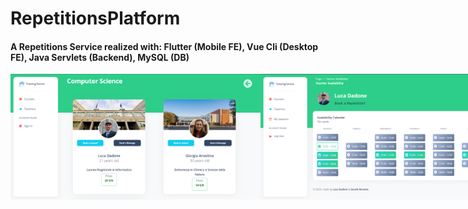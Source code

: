 # RepetitionsPlatform
<h4>A Repetitions Service realized with:
Flutter (Mobile FE),    Vue Cli (Desktop FE),   Java Servlets (Backend),    MySQL (DB) 
</h4>

<div style="display: flex;">
    <img src="VUE_Frontend_Desktop/src/assets/img/webapp_picture/t.png" width="400" alt="Test Image 1">
    <img src="VUE_Frontend_Desktop/src/assets/img/webapp_picture/d.png" width="400" alt="Test Image 2">
    <img src="VUE_Frontend_Desktop/src/assets/img/webapp_picture/c.png" width="400" alt="Test Image 3">
    <img src="VUE_Frontend_Desktop/src/assets/img/webapp_picture/r.png" width="400" alt="Test Image 4">
</div>
